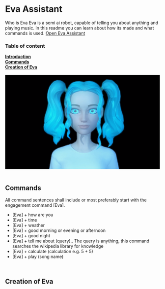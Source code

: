 # Eva Assistant
Who is Eva
Eva is a semi ai robot, capable of telling you about anything and playing music.
In this readme you can learn about how its made and what commands is used.
[Open Eva Assistant](https://codezhifty.github.io/voiceassistant/)
<br>

### Table of content
**[Introduction](#eva-assistant)**
<br>
**[Commands](#Commands)**
<br>
**[Creation of Eva](#creation-of-eva)**
<br>
<br>
![alt text](https://github.com/CodeZhifty/voiceassistant/blob/main/images/evaassistant.PNG)
<br>
<br>

## Commands
All command sentences shall include or most preferably start with the engagement command [Eva].
<br>
* [Eva] + how are you
* [Eva] + time
* [Eva] + weather
* [Eva] + good morning or evening or afternoon
* [Eva] + good night
* [Eva] + tell me about (query).. The query is anything, this command searches the wikipedia library for knowledge
* [Eva] + calculate (calculation e.g. 5 + 5)
* [Eva] + play (song name)
<br>

## Creation of Eva
